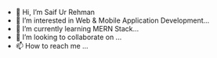 - 👋 Hi, I’m Saif Ur Rehman
- 👀 I’m interested in Web & Mobile Application Development...
- 🌱 I’m currently learning MERN Stack...
- 💞️ I’m looking to collaborate on ...
- 📫 How to reach me ...

<!---
Saifee9590/Saifee9590 is a ✨ special ✨ repository because its `README.md` (this file) appears on your GitHub profile.
You can click the Preview link to take a look at your changes.
--->
